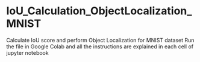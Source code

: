 # IoU_Calculation_ObjectLocalization_MNIST
Calculate IoU score and perform Object Localization for MNIST dataset
Run the file in Google Colab and all the instructions are explained in each cell of jupyter notebook
